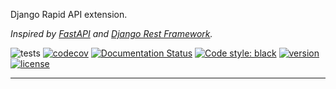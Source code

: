 Django Rapid API extension.

*Inspired by [FastAPI](https://fastapi.tiangolo.com/) and [Django Rest Framework](https://www.django-rest-framework.org/).*

![tests](https://github.com/antonrh/django-rapidapi/workflows/tests/badge.svg)
[![codecov](https://codecov.io/gh/antonrh/django-rapidapi/branch/master/graph/badge.svg)](https://codecov.io/gh/antonrh/django-rapidapi)
[![Documentation Status](https://readthedocs.org/projects/django-rapidapi/badge/?version=latest)](https://django-rapidapi.readthedocs.io/en/latest/?badge=latest)
[![Code style: black](https://img.shields.io/badge/code%20style-black-000000.svg)](https://github.com/psf/black)
[![version](https://img.shields.io/pypi/v/django-rapidapi.svg)](https://pypi.org/project/django-rapidapi/)
[![license](https://img.shields.io/pypi/l/django-rapidapi)](https://github.com/antonrh/django-rapidapi/blob/master/LICENSE)

---
